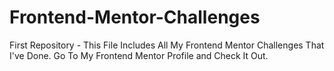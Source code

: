 # Frontend-Mentor-Challenges
First Repository - This File Includes All My Frontend Mentor Challenges That I've Done. Go To My Frontend Mentor Profile and Check It Out.
